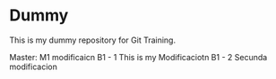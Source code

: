 # Dummy


This is my dummy repository for Git Training.

Master: M1 modificaicn
B1 - 1 This is my Modificaciotn
B1 - 2 Secunda modificacion
